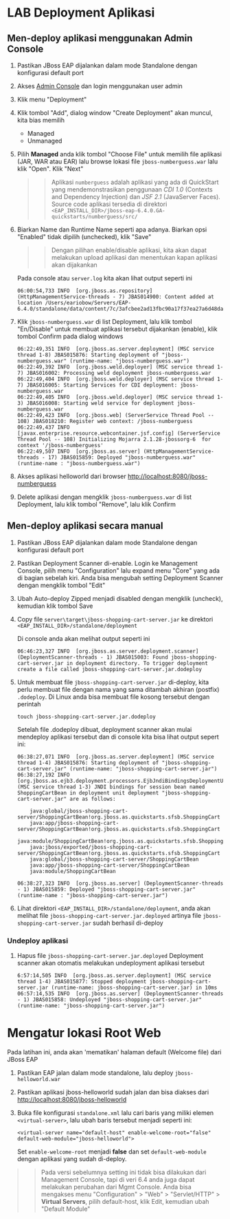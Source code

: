 # LAB Deployment Aplikasi

Men-deploy aplikasi menggunakan Admin Console
---------------------------------------------

1.  Pastikan JBoss EAP dijalankan dalam mode Standalone dengan konfigurasi default port
2.  Akses [Admin Console](http://localhost:8080) dan login menggunakan user admin
   
3.  Klik menu "Deployment"
4.  Klik tombol "Add", dialog window "Create Deployment" akan muncul, kita bias memilih
	- Managed
	- Unmanaged
5.  Pilih __Managed__ anda klik tombol "Choose File" untuk memilih file aplikasi (JAR, WAR atau EAR) lalu browse lokasi file `jboss-numberguess.war` lalu klik "Open". Klik "Next"

	>> Aplikasi `numberguess` adalah aplikasi yang ada di QuickStart yang mendemonstrasikan penggunaan *CDI 1.0*  (Contexts and Dependency Injection) dan *JSF 2.1* (JavaServer Faces). Source code aplikasi tersedia di direktori `<EAP_INSTALL_DIR>/jboss-eap-6.4.0.GA-quickstarts/numberguess/src/`

6.  Biarkan Name dan Runtime Name seperti apa adanya. Biarkan opsi  "Enabled" tidak dipilih (unchecked), klik "Save"

	>> Dengan pilihan enable/disable aplikasi, kita akan dapat melakukan upload aplikasi dan menentukan kapan aplikasi akan dijakankan
	
	Pada console atau `server.log` kita akan lihat output seperti ini
	
	```
	06:00:54,733 INFO  [org.jboss.as.repository] (HttpManagementService-threads - 7) JBAS014900: Content added at location /Users/eariobow/Servers/EAP-6.4.0/standalone/data/content/7c/3afcbee2ad13fbc90a17f37ea27a6d48da5378/content	
	```

7.  Klik `jboss-numberguess.war` di list Deployment, lalu klik tombol "En/Disable" untuk membuat aplikasi tersebut dijakankan (enable), klik tombol Confirm pada dialog windows   

	```
	06:22:49,351 INFO  [org.jboss.as.server.deployment] (MSC service thread 1-8) JBAS015876: Starting deployment of "jboss-numberguess.war" (runtime-name: "jboss-numberguess.war")
	06:22:49,392 INFO  [org.jboss.weld.deployer] (MSC service thread 1-7) JBAS016002: Processing weld deployment jboss-numberguess.war
	06:22:49,404 INFO  [org.jboss.weld.deployer] (MSC service thread 1-7) JBAS016005: Starting Services for CDI deployment: jboss-numberguess.war
	06:22:49,405 INFO  [org.jboss.weld.deployer] (MSC service thread 1-3) JBAS016008: Starting weld service for deployment jboss-numberguess.war
	06:22:49,423 INFO  [org.jboss.web] (ServerService Thread Pool -- 108) JBAS018210: Register web context: /jboss-numberguess
	06:22:49,437 INFO  [javax.enterprise.resource.webcontainer.jsf.config] (ServerService Thread Pool -- 108) Initializing Mojarra 2.1.28-jbossorg-6  for context '/jboss-numberguess'
	06:22:49,507 INFO  [org.jboss.as.server] (HttpManagementService-threads - 17) JBAS015859: Deployed "jboss-numberguess.war" (runtime-name : "jboss-numberguess.war")
	```
	
8. Akses aplikasi helloworld dari browser [http://localhost:8080/jboss-numberguess](http://localhost:8080/jboss-numberguess)

9. Delete aplikasi dengan mengklik `jboss-numberguess.war` di list Deployment, lalu klik tombol "Remove", lalu klik Confirm


Men-deploy aplikasi secara manual 
---------------------------------

1.  Pastikan JBoss EAP dijalankan dalam mode Standalone dengan konfigurasi default port
2.  Pastikan Deployment Scanner di-enable. Login ke Management Console, pilih menu "Configuration" lalu expand menu "Core" yang ada di bagian sebelah kiri. Anda bisa mengubah setting Deployment Scanner dengan mengklik tombol "Edit"
3.  Ubah Auto-deploy Zipped menjadi disabled dengan mengklik (uncheck), kemudian klik tombol Save
4.  Copy file `server\target\jboss-shopping-cart-server.jar` ke direktori `<EAP_INSTALL_DIR>/standalone/deployment`

	Di console anda akan melihat output seperti ini
	```
	06:46:23,327 INFO  [org.jboss.as.server.deployment.scanner] (DeploymentScanner-threads - 1) JBAS015003: Found jboss-shopping-cart-server.jar in deployment directory. To trigger deployment create a file called jboss-shopping-cart-server.jar.dodeploy	
	```

5.  Untuk membuat file `jboss-shopping-cart-server.jar` di-deploy, kita perlu membuat file dengan nama yang sama ditambah akhiran (postfix) `.dodeploy`. Di Linux anda bisa membuat file kosong tersebut dengan perintah

	```
	touch jboss-shopping-cart-server.jar.dodeploy
	```
	
	Setelah file .dodeploy dibuat, deployment scanner akan mulai mendeploy aplikasi tersebut dan di console kita bisa lihat output sepert ini:

	```
	06:38:27,071 INFO  [org.jboss.as.server.deployment] (MSC service thread 1-4) JBAS015876: Starting deployment of "jboss-shopping-cart-server.jar" (runtime-name: "jboss-shopping-cart-server.jar")
	06:38:27,192 INFO  [org.jboss.as.ejb3.deployment.processors.EjbJndiBindingsDeploymentUnitProcessor] (MSC service thread 1-3) JNDI bindings for session bean named ShoppingCartBean in deployment unit deployment "jboss-shopping-cart-server.jar" are as follows:

		java:global/jboss-shopping-cart-server/ShoppingCartBean!org.jboss.as.quickstarts.sfsb.ShoppingCart
		java:app/jboss-shopping-cart-server/ShoppingCartBean!org.jboss.as.quickstarts.sfsb.ShoppingCart
		java:module/ShoppingCartBean!org.jboss.as.quickstarts.sfsb.ShoppingCart
		java:jboss/exported/jboss-shopping-cart-server/ShoppingCartBean!org.jboss.as.quickstarts.sfsb.ShoppingCart
		java:global/jboss-shopping-cart-server/ShoppingCartBean
		java:app/jboss-shopping-cart-server/ShoppingCartBean
		java:module/ShoppingCartBean

	06:38:27,323 INFO  [org.jboss.as.server] (DeploymentScanner-threads - 1) JBAS015859: Deployed "jboss-shopping-cart-server.jar" (runtime-name : "jboss-shopping-cart-server.jar")	
	```
4. Lihat direktori `<EAP_INSTALL_DIR>/standalone/deployment`, anda akan melihat file `jboss-shopping-cart-server.jar.deployed` artinya file `jboss-shopping-cart-server.jar` sudah berhasil di-deploy


### Undeploy aplikasi

1. Hapus file `jboss-shopping-cart-server.jar.deployed`
   Deployment scanner akan otomatis melakukan undeployment aplikasi tersebut
   
	```
	6:57:14,505 INFO  [org.jboss.as.server.deployment] (MSC service thread 1-4) JBAS015877: Stopped deployment jboss-shopping-cart-server.jar (runtime-name: jboss-shopping-cart-server.jar) in 10ms
	06:57:14,535 INFO  [org.jboss.as.server] (DeploymentScanner-threads - 1) JBAS015858: Undeployed "jboss-shopping-cart-server.jar" (runtime-name: "jboss-shopping-cart-server.jar")
	```
Mengatur lokasi Root Web
========================

Pada latihan ini, anda akan 'mematikan' halaman default (Welcome file) dari JBoss EAP

1.  Pastikan EAP jalan dalam mode standalone, lalu deploy `jboss-helloworld.war`
2.  Pastikan aplikasi jboss-helloworld sudah jalan dan bisa diakses dari [http://localhost:8080/jboss-helloworld](http://localhost:8080/jboss-helloworld)
3.  Buka file konfigurasi `standalone.xml` lalu cari baris yang miliki elemen `<virtual-server>`, lalu ubah baris tersebut menjadi seperti ini:

	```
	<virtual-server name="default-host" enable-welcome-root="false" default-web-module="jboss-helloworld">
	```

	Set `enable-welcome-root` menjadi __false__ dan set `default-web-module` dengan aplikasi yang sudah di-deploy.

>> Pada versi sebelumnya setting ini tidak bisa dilakukan dari Management Console, tapi di veri 6.4 anda juga dapat melakukan perubahan dari Mgmt Console. Anda bisa mengakses menu "Configuration" > "Web" > "Servlet/HTTP" > __Virtual Servers__, pilih default-host, klik Edit, kemudian ubah "Default Module"
